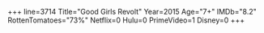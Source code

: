 +++
line=3714
Title="Good Girls Revolt"
Year=2015
Age="7+"
IMDb="8.2"
RottenTomatoes="73%"
Netflix=0
Hulu=0
PrimeVideo=1
Disney=0
+++

